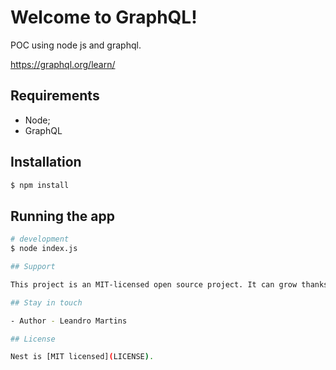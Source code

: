 # Welcome to **GraphQL**!

POC using node js and graphql.

https://graphql.org/learn/

## Requirements
- Node;
- GraphQL
  
## Installation

```bash
$ npm install
```

## Running the app

```bash
# development
$ node index.js

## Support

This project is an MIT-licensed open source project. It can grow thanks to the sponsors and support by the amazing backers. 

## Stay in touch

- Author - Leandro Martins

## License

Nest is [MIT licensed](LICENSE).
